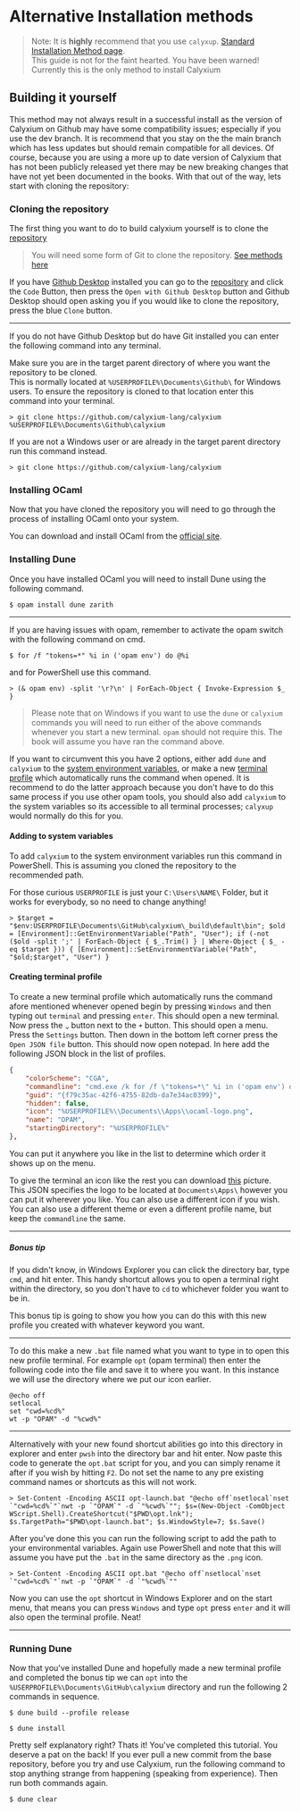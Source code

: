 # Alternative Installation methods

> Note: It is **highly** recommend that you use `calyxup`.
> [Standard Installation Method page](ch01-01-installation.md).\
> This guide is not for the faint hearted. You have been warned!\
> Currently this is the only method to install Calyxium

## Building it yourself

This method may not always result in a successful install as the version of Calyxium on Github may have some compatibility issues; especially if you use the dev branch. It is recommend that you stay on the the main branch which has less updates but should remain compatible for all devices. Of course, because you are using a more up to date version of Calyxium that has not been publicly released yet there may be new breaking changes that have not yet been documented in the books. With that out of the way, lets start with cloning the repository:

### Cloning the repository

The first thing you want to do to build calyxium yourself is to clone the [repository](https://github.com/calyxium-lang/calyxium)

> You will need some form of Git to clone the repository. [See methods here](https://github.com/git-guides/install-git#install-git-on-windows)

If you have [Github Desktop](https://github.com/apps/desktop) installed you can go to the [repository](https://github.com/calyxium-lang/calyxium)
and click the `Code` Button, then press the `Open with Github Desktop` button and Github Desktop should open asking you if you would like to clone the repository, press the blue `Clone` button.

---

If you do not have Github Desktop but do have Git installed you can enter the following command into any terminal.

Make sure you are in the target parent directory of where you want the repository to be cloned.\
This is normally located at `%USERPROFILE%\Documents\Github\` for Windows users. To ensure the repository is cloned to that location enter this command into your terminal.

```console
> git clone https://github.com/calyxium-lang/calyxium %USERPROFILE%\Documents\Github\calyxium
```

If you are not a Windows user or are already in the target parent directory run this command instead.

```console
> git clone https://github.com/calyxium-lang/calyxium
```

### Installing OCaml

Now that you have cloned the repository you will need to go through the process of installing OCaml onto your system.

You can download and install OCaml from the [official site](https://ocaml.org/install#win).

### Installing Dune

Once you have installed OCaml you will need to install Dune using the following command.

```console
$ opam install dune zarith
```

---

If you are having issues with opam, remember to activate the opam switch with the following command on cmd.

```console
$ for /f "tokens=*" %i in ('opam env') do @%i
```

and for PowerShell use this command.

```console
> (& opam env) -split '\r?\n' | ForEach-Object { Invoke-Expression $_ }
```

> Please note that on Windows if you want to use the `dune` or `calyxium` commands you will need to run either of the above commands whenever you start a new terminal. `opam` should not require this. The book will assume you have ran the command above.

If you want to circumvent this you have 2 options, either add `dune` and `calyxium` to the [system environment variables](#adding-to-system-variables), or make a new [terminal profile](#creating-terminal-profile) which automatically runs the command when opened. It is recommend to do the latter approach because you don't have to do this same process if you use other opam tools, you should also add `calyxium` to the system variables so its accessible to all terminal processes; `calyxup` would normally do this for you.

#### Adding to system variables

To add `calyxium` to the system environment variables run this command in PowerShell. This is assuming you cloned the repository to the recommended path. 

For those curious `USERPROFILE` is just your `C:\Users\NAME\` Folder, but it works for everybody, so no need to change anything!

```console
> $target = "$env:USERPROFILE\Documents\GitHub\calyxium\_build\default\bin"; $old = [Environment]::GetEnvironmentVariable("Path", "User"); if (-not ($old -split ';' | ForEach-Object { $_.Trim() } | Where-Object { $_ -eq $target })) { [Environment]::SetEnvironmentVariable("Path", "$old;$target", "User") }
```

#### Creating terminal profile

To create a new terminal profile which automatically runs the command afore mentioned whenever opened begin by pressing `Windows` and then typing out `terminal` and pressing `enter`. This should open a new terminal. Now press the <code style="transform: scale(-1, -1);display: inline-block">^</code> button next to the `+` button. This should open a menu. Press the `Settings` button. Then down in the bottom left corner press the `Open JSON file` button. This should now open notepad. In here add the following JSON block in the list of profiles.

```json
{
    "colorScheme": "CGA",
    "commandline": "cmd.exe /k for /f \"tokens=*\" %i in ('opam env') do @%i",
    "guid": "{f79c35ac-42f6-4755-82db-da7e34ac0399}",
    "hidden": false,
    "icon": "%USERPROFILE%\\Documents\\Apps\\ocaml-logo.png",
    "name": "OPAM",
    "startingDirectory": "%USERPROFILE%"
},
```

You can put it anywhere you like in the list to determine which order it shows up on the menu.

To give the terminal an icon like the rest you can download [this](https://ocamlverse.net/assets/img/ocaml-logo.png) picture.\
This JSON specifies the logo to be located at `Documents\Apps\` however you can put it wherever you like. You can also use a different icon if you wish. You can also use a different theme or even a different profile name, but keep the `commandline` the same.


---

##### Bonus tip

If you didn't know, in Windows Explorer you can click the directory bar, type `cmd`, and hit enter. This handy shortcut allows you to open a terminal right within the directory, so you don't have to `cd` to whichever folder you want to be in. 

This bonus tip is going to show you how you can do this with this new profile you created with whatever keyword you want.

---

To do this make a new `.bat` file named what you want to type in to open this new profile terminal. For example `opt` (opam terminal)
then enter the following code into the file and save it to where you want. In this instance we will use the directory where we put our icon earlier.

```batch
@echo off
setlocal
set "cwd=%cd%"
wt -p "OPAM" -d "%cwd%"
```

---

Alternatively with your new found shortcut abilities go into this directory in explorer and enter `pwsh` into the directory bar and hit enter.
Now paste this code to generate the `opt.bat` script for you, and you can simply rename it after if you wish by hitting `F2`. Do not set the name to any pre existing command names or shortcuts as this will not work.

```console
> Set-Content -Encoding ASCII opt-launch.bat "@echo off`nsetlocal`nset `"cwd=%cd%`"`nwt -p `"OPAM`" -d `"%cwd%`""; $s=(New-Object -ComObject WScript.Shell).CreateShortcut("$PWD\opt.lnk"); $s.TargetPath="$PWD\opt-launch.bat"; $s.WindowStyle=7; $s.Save()
```

After you've done this you can run the following script to add the path to your environmental variables. Again use PowerShell and note that this will assume you have put the `.bat` in the same directory as the `.png` icon.

```console
> Set-Content -Encoding ASCII opt.bat "@echo off`nsetlocal`nset `"cwd=%cd%`"`nwt -p `"OPAM`" -d `"%cwd%`""
```

Now you can use the `opt` shortcut in Windows Explorer and on the start menu, that means you can press `Windows` and type `opt` press `enter` and it will also open the terminal profile. Neat!

---

### Running Dune

Now that you've installed Dune and hopefully made a new terminal profile and completed the bonus tip we can `opt` into the `%USERPROFILE%\Documents\GitHub\calyxium` directory and run the following 2 commands in sequence.

```console
$ dune build --profile release
```

```console
$ dune install
```

Pretty self explanatory right? Thats it! You've completed this tutorial. You deserve a pat on the back!
If you ever pull a new commit from the base repository, before you try and use Calyxium, run the following command 
to stop anything strange from happening (speaking from experience). Then run both commands again.

```console
$ dune clear
```
